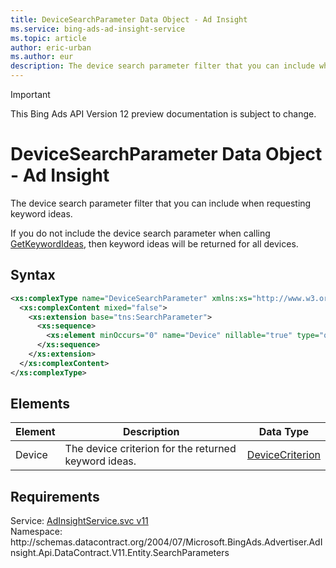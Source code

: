 ```yaml
---
title: DeviceSearchParameter Data Object - Ad Insight
ms.service: bing-ads-ad-insight-service
ms.topic: article
author: eric-urban
ms.author: eur
description: The device search parameter filter that you can include when requesting keyword ideas.
---
```

> [!IMPORTANT]
> This Bing Ads API Version 12 preview documentation is subject to change.

# DeviceSearchParameter Data Object - Ad Insight
The device search parameter filter that you can include when requesting keyword ideas.

If you do not include the device search parameter when calling [GetKeywordIdeas](../ad-insight-service/getkeywordideas.md), then keyword ideas will be returned for all devices.

## Syntax
```xml
<xs:complexType name="DeviceSearchParameter" xmlns:xs="http://www.w3.org/2001/XMLSchema">
  <xs:complexContent mixed="false">
    <xs:extension base="tns:SearchParameter">
      <xs:sequence>
        <xs:element minOccurs="0" name="Device" nillable="true" type="q6:DeviceCriterion" xmlns:q6="http://schemas.datacontract.org/2004/07/Microsoft.BingAds.Advertiser.AdInsight.Api.DataContract.V11.Entity.Criterions" />
      </xs:sequence>
    </xs:extension>
  </xs:complexContent>
</xs:complexType>
```

## <a name="elements"></a>Elements

|Element|Description|Data Type|
|-----------|---------------|-------------|
|<a name="device"></a>Device|The device criterion for the returned keyword ideas.|[DeviceCriterion](devicecriterion.md)|

## Requirements
Service: [AdInsightService.svc v11](https://adinsight.api.bingads.microsoft.com/Api/Advertiser/AdInsight/v11/AdInsightService.svc)  
Namespace: http\://schemas.datacontract.org/2004/07/Microsoft.BingAds.Advertiser.AdInsight.Api.DataContract.V11.Entity.SearchParameters  

